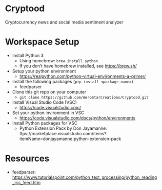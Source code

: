 # Cryptood
Cryptocurrency news and social media sentiment analyzer

# Workspace Setup
* Install Python 3
  * Using homebrew: `brew install python`
  * If you don't have homebrew installed, see https://brew.sh/
* Setup your python environment
  * https://realpython.com/python-virtual-environments-a-primer/
* Install the following packages (`pip install <package_name>`)
  * feedparser
* Clone this git repo on your computer
  * `git clone https://github.com/AeroStarCreations/Cryptood.git`
* Install Visual Studio Code (VSC)
  * https://code.visualstudio.com/
* Set your python invironment in VSC
  * https://code.visualstudio.com/docs/python/environments
* Install Python packages for VSC
  * Python Extension Pack by Don Jayamanne: ttps://marketplace.visualstudio.com/items\?itemName\=donjayamanne.python-extension-pack
  
# Resources
- feedparser: https://www.tutorialspoint.com/python_text_processing/python_reading_rss_feed.htm
